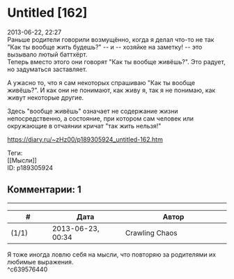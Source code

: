 Untitled [162]
==============

  
2013-06-22, 22:27  
 Раньше родители говорили возмущённо, когда я делал что-то не так "Как ты вообще жить будешь?" -- и -- хозяйке на заметку! -- это вызывало лютый баттхёрт.   
 Теперь вместо этого они говорят "Как ты вообще живёшь?". Это радует, но задуматься заставляет.   
   
 А ужасно то, что я сам некоторых спрашиваю "Как ты вообще живёшь?". И как они не понимают, как живу я, так я не понимаю, как живут некоторые другие.   
   
  Здесь "вообще живёшь" означает не содержание жизни непосредственно, а состояние, при котором сам человек или окружающие в отчаянии кричат "так жить нельзя!"    
  
<https://diary.ru/~zHz00/p189305924_untitled-162.htm>  
  
Теги:  
[[Мысли]]  
ID: p189305924  


Комментарии: 1
--------------

  


---



|         #         |              Дата              |                     Автор                     |           ID           |
| --- | --- | --- | --- |
| (1/1) | 2013-06-23, 00:34 | Crawling Chaos | c639576440 |

  
 Я тоже иногда ловлю себя на мысли, что повторяю за родителями их любимые выражения.   
 ^c639576440